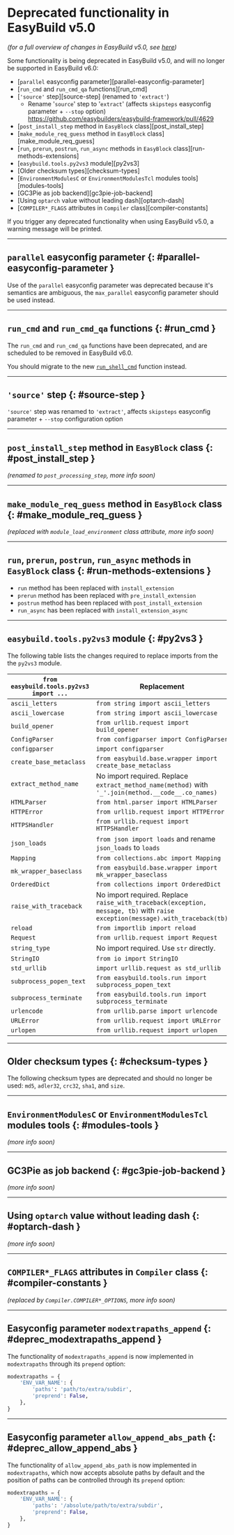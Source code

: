 # Deprecated functionality in EasyBuild v5.0

*(for a full overview of changes in EasyBuild v5.0, see [here](index.md))*

Some functionality is being deprecated in EasyBuild v5.0, and will no longer be supported in EasyBuild v6.0:

- [`parallel` easyconfig parameter][parallel-easyconfig-parameter]
- [`run_cmd` and `run_cmd_qa` functions][run_cmd]
- [`'source'` step][source-step]
(renamed to `'extract'`)
   - Rename '`source`' step to '`extract`' (affects `skipsteps` easyconfig parameter + `--stop` option) <https://github.com/easybuilders/easybuild-framework/pull/4629>
- [`post_install_step` method in `EasyBlock` class][post_install_step]
- [`make_module_req_guess` method in `EasyBlock` class][make_module_req_guess]
- [`run`, `prerun`, `postrun`, `run_async` methods in `EasyBlock` class][run-methods-extensions]
- [`easybuild.tools.py2vs3` module][py2vs3]
- [Older checksum types][checksum-types]
- [`EnvironmentModulesC` or `EnvironmentModulesTcl` modules tools][modules-tools]
- [GC3Pie as job backend][gc3pie-job-backend]
- [Using `optarch` value without leading dash][optarch-dash]
- [`COMPILER*_FLAGS` attributes in `Compiler` class][compiler-constants]

If you trigger any deprecated functionality when using EasyBuild v5.0, a warning message will be printed.

---

## `parallel` easyconfig parameter {: #parallel-easyconfig-parameter }

Use of the `parallel` easyconfig parameter was deprecated because it's semantics are ambiguous, the `max_parallel` easyconfig parameter should be used instead.

---

## `run_cmd` and `run_cmd_qa` functions {: #run_cmd }

The `run_cmd` and `run_cmd_qa` functions have been deprecated,
and are scheduled to be removed in EasyBuild v6.0.

You should migrate to the new [`run_shell_cmd`](run_shell_cmd.md) function instead.

---

## `'source'` step {: #source-step }

`'source'` step was renamed to `'extract'`, affects `skipsteps` easyconfig parameter + `--stop` configuration option

---

## `post_install_step` method in `EasyBlock` class {: #post_install_step }

*(renamed to `post_processing_step`, more info soon)*

---

## `make_module_req_guess` method in `EasyBlock` class {: #make_module_req_guess }

*(replaced with `module_load_environment` class attribute, more info soon)*

---

## `run`, `prerun`, `postrun`, `run_async` methods in `EasyBlock` class {: #run-methods-extensions }

- `run` method has been replaced with `install_extension`
- `prerun` method has been replaced with `pre_install_extension`
- `postrun` method has been replaced with `post_install_extension`
- `run_async` has been replaced with `install_extension_async`

---

## `easybuild.tools.py2vs3` module {: #py2vs3 }

The following table lists the changes required to replace imports from the the `py2vs3` module.

| `from easybuild.tools.py2vs3 import ...` | Replacement |
|--|--|
| `ascii_letters` | `from string import ascii_letters` |
| `ascii_lowercase` | `from string import ascii_lowercase` |
| `build_opener` | `from urllib.request import build_opener` |
| `ConfigParser` | `from configparser import ConfigParser` |
| `configparser` | `import configparser` |
| `create_base_metaclass` | `from easybuild.base.wrapper import create_base_metaclass` |
| `extract_method_name` | No import required. Replace `extract_method_name(method)` with `'_'.join(method.__code__.co_names)` |
| `HTMLParser` | `from html.parser import HTMLParser` |
| `HTTPError` | `from urllib.request import HTTPError` |
| `HTTPSHandler` | `from urllib.request import HTTPSHandler` |
| `json_loads` | `from json import loads` and rename `json_loads` to `loads` |
| `Mapping` | `from collections.abc import Mapping` |
| `mk_wrapper_baseclass` | `from easybuild.base.wrapper import mk_wrapper_baseclass` |
| `OrderedDict` | `from collections import OrderedDict` |
| `raise_with_traceback` | No import required. Replace `raise_with_traceback(exception, message, tb)` with `raise exception(message).with_traceback(tb)` |
| `reload` | `from importlib import reload` |
| `Request` | `from urllib.request import Request` |
| `string_type` | No import required. Use `str` directly. |
| `StringIO` | `from io import StringIO` |
| `std_urllib` | `import urllib.request as std_urllib` |
| `subprocess_popen_text` | `from easybuild.tools.run import subprocess_popen_text` |
| `subprocess_terminate` | `from easybuild.tools.run import subprocess_terminate` |
| `urlencode` | `from urllib.parse import urlencode` |
| `URLError` | `from urllib.request import URLError` |
| `urlopen` | `from urllib.request import urlopen` |

---

## Older checksum types {: #checksum-types }

The following checksum types are deprecated and should no longer be used: `md5`, `adler32`, `crc32`, `sha1`, and `size`.

---

## `EnvironmentModulesC` or `EnvironmentModulesTcl` modules tools {: #modules-tools }

*(more info soon)*

---

## GC3Pie as job backend {: #gc3pie-job-backend }

*(more info soon)*

---

## Using `optarch` value without leading dash {: #optarch-dash }

*(more info soon)*

---

## `COMPILER*_FLAGS` attributes in `Compiler` class {: #compiler-constants }

*(replaced by `Compiler.COMPILER*_OPTIONS`, more info soon)*

---

## Easyconfig parameter `modextrapaths_append` {: #deprec_modextrapaths_append }

The functionality of `modextrapaths_append` is now implemented in
`modextrapaths` through its `prepend` option:

```python
modextrapaths = {
    'ENV_VAR_NAME': {
        'paths': 'path/to/extra/subdir',
        'preprend': False,
    },
}
```

---

## Easyconfig parameter `allow_append_abs_path` {: #deprec_allow_append_abs }

The functionality of `allow_append_abs_path` is now implemented in
`modextrapaths`, which now accepts absolute paths by default and the position
of paths can be controlled through its `prepend` option:

```python
modextrapaths = {
    'ENV_VAR_NAME': {
        'paths': '/absolute/path/to/extra/subdir',
        'preprend': False,
    },
}
```
